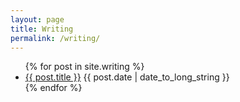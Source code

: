 ```yaml
---
layout: page
title: Writing
permalink: /writing/
---
```


<ul class="spaced_list">
  {% for post in site.writing %}
    <li>
      <a href="{{ post.url }}">{{ post.title }}</a> {{ post.date | date_to_long_string }}
    </li>
  {% endfor %}
</ul>